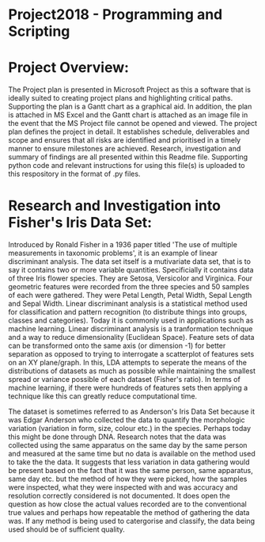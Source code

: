 # Project2018 - Programming and Scripting

# Project Overview:
The Project plan is presented in Microsoft Project as this a software that is ideally suited to creating project plans and highlighting critical paths. Supporting the plan is a Gantt chart as a graphical aid. In addition, the plan is attached in MS Excel and the Gantt chart is attached as an image file in the event that the MS Project file cannot be opened and viewed. 
The project plan defines the project in detail. It establishes schedule, deliverables and scope and ensures that all risks are identified and prioritised in a timely manner to ensure milestones are achieved.
Research, investigation and summary of findings are all presented within this Readme file.
Supporting python code and relevant instructions for using this file(s) is uploaded to this respository in the format of .py files.  

# Research and Investigation into Fisher's Iris Data Set:
Introduced by Ronald Fisher in a 1936 paper titled 'The use of multiple measurements in taxonomic problems', it is an example of linear discriminant analysis. The data set itself is a mutivariate data set, that is to say it contains two or more variable quantities. Specificially it contains data of three Iris flower species. They are Setosa, Versicolor and Virginica. Four geometric features were recorded from the three species and 50 samples of each were gathered. They were Petal Length, Petal Width, Sepal Length and Sepal Width. Linear discriminant analysis is a statistical method used for classification and pattern recognition (to distribute things into groups, classes and categories). Today it is commonly used in applications such as machine learning.
Linear discriminant analysis is a tranformation technique and a way to reduce dimensionality (Euclidean Space). Feature sets of data can be transformed onto the same axis (or dimension -1) for better separation as opposed to trying to interrogate a scatterplot of features sets on an XY plane/graph. In this, LDA attempts to seperate the means of the distributions of datasets as much as possible while maintaining the smallest spread or variance possible of each dataset (Fisher's ratio). In terms of machine learning, if there were hundreds of features sets then applying a technique like this can greatly reduce computational time. 

The dataset is sometimes referred to as Anderson's Iris Data Set because it was Edgar Anderson who collected the data to quantify the morphologic variation (variation in form, size, colour etc.) in the species. Perhaps today this might be done through DNA.
Research notes that the data was collected using the same apparatus on the same day by the same person and measured at the same time but no data is available on the method used to take the the data. It suggests that less variation in data gathering would be present based on the fact that it was the same person, same apparatus, same day etc. but the method of how they were picked, how the samples were inspected, what they were inspected with and was accuracy and resolution correctly considered is not documented. It does open the question as how close the actual values recorded are to the conventional true values and perhaps how repeatable the method of gathering the data was. If any method is being used to catergorise and classify, the data being used should be of sufficient quality.   
